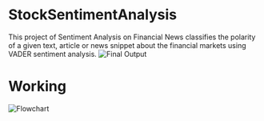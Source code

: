 # StockSentimentAnalysis
This project of Sentiment Analysis on Financial News classifies the polarity of a given text, article or news snippet about the financial markets using VADER sentiment analysis. 
![Final Output](https://drive.google.com/uc?export=view&id=15aBMVSkrBIZfk1dU28hFuaiYlZjVNOYv)

# Working 
![Flowchart](https://drive.google.com/uc?export=view&id=1oygJPP-cJkCeqdQCVPqG4QRHAtC7gihA)

